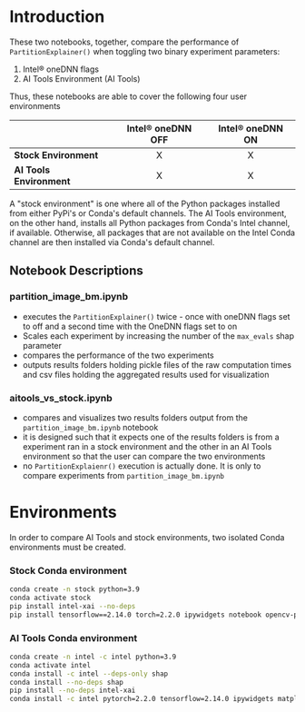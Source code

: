 # Introduction
These two notebooks, together, compare the performance of `PartitionExplainer()` when toggling two binary experiment parameters:
1. Intel® oneDNN flags
2. AI Tools Environment (AI Tools)

Thus, these notebooks are able to cover the following four user environments

| |Intel®  oneDNN OFF | Intel® oneDNN ON |
| -- | :--: | :--: |
| __Stock Environment__ | X | X |
| __AI Tools Environment__ | X | X |

A "stock environment" is one where all of the Python packages installed from either PyPi's or Conda's default channels. The AI Tools environment, on the other hand, installs all Python packages from Conda's Intel channel, if available. Otherwise, all packages that are not available on the Intel Conda channel are then installed via Conda's default channel.

## Notebook Descriptions
### __partition_image_bm.ipynb__
- executes the  `PartitionExplainer()` twice - once with oneDNN flags set to off and a second time with the OneDNN flags set to on
- Scales each experiment by increasing the number of the `max_evals` shap parameter
- compares the performance of the two experiments 
- outputs results folders holding pickle files of the raw computation times and csv files holding the aggregated results used for visualization
### __aitools_vs_stock.ipynb__
- compares and visualizes two results folders output from the `partition_image_bm.ipynb` notebook
- it is designed such that it expects one of the results folders is from a experiment ran in a stock environment and the other in an AI Tools environment so that the user can compare the two environments
- no `PartitionExplaienr()` execution is actually done. It is only to compare experiments from `partition_image_bm.ipynb`

# Environments
In order to compare AI Tools and stock environments, two isolated Conda environments must be created.

### __Stock Conda environment__
```bash
conda create -n stock python=3.9
conda activate stock
pip install intel-xai --no-deps
pip install tensorflow==2.14.0 torch=2.2.0 ipywidgets notebook opencv-python shap
```

### __AI Tools Conda environment__
```bash
conda create -n intel -c intel python=3.9
conda activate intel
conda install -c intel --deps-only shap
conda install --no-deps shap
pip install --no-deps intel-xai
conda install -c intel pytorch=2.2.0 tensorflow=2.14.0 ipywidgets matplotlib notebook opencv
```
